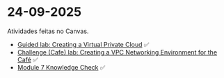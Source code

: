 # 24-09-2025

Atividades feitas no Canvas.

- [Guided lab: Creating a Virtual Private Cloud](https://awsacademy.instructure.com/courses/129676/assignments/1485156?module_item_id=12389305)  ✅
- [Challenge (Cafe) lab: Creating a VPC Networking Environment for the Café](https://awsacademy.instructure.com/courses/129676/assignments/1485132?module_item_id=12389306) ✅
- [Module 7 Knowledge Check](https://awsacademy.instructure.com/courses/129676/assignments/1485132?module_item_id=12389306)  ✅
